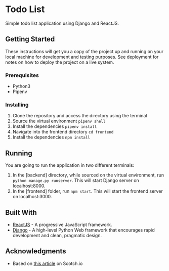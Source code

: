 # Todo List

Simple todo list application using Django and ReactJS.

## Getting Started

These instructions will get you a copy of the project up and running on your local machine for development and testing purposes. See deployment for notes on how to deploy the project on a live system.

### Prerequisites

- Python3
- Pipenv


### Installing

1. Clone the repository and access the directory using the terminal
1. Source the virtual environment `pipenv shell`
1. Install the dependencies `pipenv install`
1. Navigate into the frontend directory `cd frontend`
1. Install the dependencies `npm install`

## Running

You are going to run the application in two different terminals:
1. In the [backend] directory, while sourced on the virtual environment, run `python manage.py runserver`. This will start Django server on localhost:8000.
1. In the [frontend] folder, run `npm start`. This will start the frontend server on localhost:3000.

## Built With

* [ReactJS](https://reactjs.org/) - A progressive JavaScript framework.
* [Django](http://djangoproject.org/) - A high-level Python Web framework that encourages rapid development and clean, pragmatic design.


## Acknowledgments

* Based on [this article](https://scotch.io/tutorials/build-a-to-do-application-using-django-and-react) on Scotch.io
